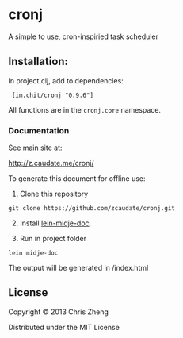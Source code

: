 # cronj

A simple to use, cron-inspiried task scheduler

## Installation:

In project.clj, add to dependencies:

     [im.chit/cronj "0.9.6"]

All functions are in the `cronj.core` namespace.

### Documentation

See main site at:

http://z.caudate.me/cronj/

To generate this document for offline use: 

  1. Clone this repository
  
    git clone https://github.com/zcaudate/cronj.git
  
  2. Install [lein-midje-doc](http://z.caudate.me/lein-midje-doc). 
  
  3. Run in project folder
  
    lein midje-doc

The output will be generated in <root>/index.html


## License
Copyright © 2013 Chris Zheng

Distributed under the MIT License